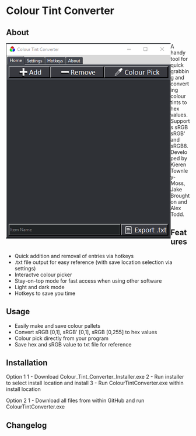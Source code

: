# Colour Tint Converter

## About

<img align="left" src="read_me_images/UI_PIC.PNG">

A handy tool for quick grabbing and converting colour tints to hex values. Supports sRGB
sRGB' and sRGB8. Developed by Kieren Townley-Moss, Jake Broughton and Alex Todd.

## Features

- Quick addition and removal of entries via hotkeys
- .txt file output for easy reference (with save location selection via settings)
- Interactve colour picker 
- Stay-on-top mode for fast access when using other software
- Light and dark mode
- Hotkeys to save you time

## Usage
- Easily make and save colour pallets
- Convert sRGB [0,1], sRGB' [0,1], sRGB [0,255] to hex values
- Colour pick directly from your program
- Save hex and sRGB value to txt file for reference

## Installation
Option 1
1 - Download Colour_Tint_Converter_Installer.exe
2 - Run installer to select install location and install
3 - Run ColourTintConverter.exe within install location
  
  
Option 2
1 - Download all files from within GitHub and run ColourTintConverter.exe

## Changelog
